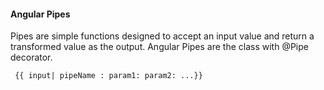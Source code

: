 #### Angular Pipes
Pipes are simple functions designed to accept an input value and return a transformed value as the output.
Angular Pipes are the class with @Pipe decorator.
```html
 {{ input| pipeName : param1: param2: ...}}
```
